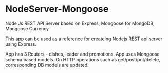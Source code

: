# NodeServer-Mongoose
Node Js REST API Server based on Express, Mongoose for MongoDB, Mongoose Currency

This app can be used as a reference for createing Nodejs REST api server using Express.

App has 3 Routers - dishes, leader and promotions.
App uses Mongoose schema based models. On HTTP operations such as get/post/put/delete, corresponding DB models are updated.
